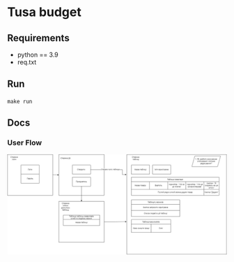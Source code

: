# Tusa budget

## Requirements

* python == 3.9
* req.txt

## Run

`make run`

## Docs

### User Flow

![User Flow diagram](./docs/userflow.jpg "User Flow diagram")